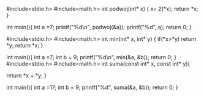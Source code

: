 #include<stdio.h>
#include<math.h>
int podwoj(int* x)
{
    *x= 2*(*x);
return *x;
}

int main(){
    int a =7;
    printf("%d\n", podwoj(&a));
    printf("%d", a);
    return 0;
}

#include<stdio.h>
#include<math.h>
int min(int* x, int* y)
{
    if(*x>*y)
        return *y;
        return *x;
}

int main(){
    int a =7;
    int b = 9;
    printf("%d\n", min(&a, &b));
    return 0;
}
#include<stdio.h>
#include<math.h>
int suma(const int* x, const int* y){

 return *x + *y;
}

int main(){
    int a =17;
    int b = 9;
    printf("%d", suma(&a, &b));
    return 0;
}
